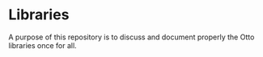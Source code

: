# Libraries
A purpose of this repository is to discuss and document properly the Otto libraries once for all.

